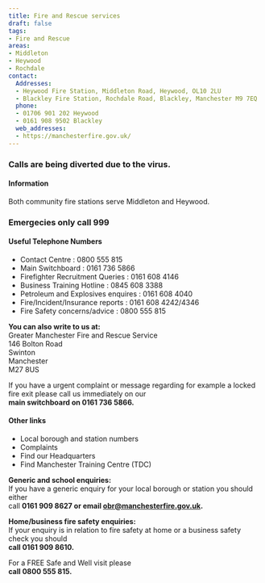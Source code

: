 ```yaml
---
title: Fire and Rescue services
draft: false
tags:
- Fire and Rescue
areas:
- Middleton
- Heywood
- Rochdale
contact:
  Addresses:
  - Heywood Fire Station, Middleton Road, Heywood, OL10 2LU
  - Blackley Fire Station, Rochdale Road, Blackley, Manchester M9 7EQ
  phone:
  - 01706 901 202 Heywood
  - 0161 908 9502 Blackley
  web_addresses:
  - https://manchesterfire.gov.uk/
---
```


### Calls are being diverted due to the virus.

#### Information  
Both community fire stations serve Middleton and Heywood.  

### Emergecies only call 999

#### Useful Telephone Numbers  
- Contact Centre	: 0800 555 815  
- Main Switchboard	: 0161 736 5866  
- Firefighter Recruitment Queries	: 0161 608 4146  
- Business Training Hotline	: 0845 608 3388  
- Petroleum and Explosives enquires	: 0161 608 4040  
- Fire/Incident/Insurance reports	: 0161 608 4242/4346  
- Fire Safety concerns/advice	: 0800 555 815

**You can also write to us at:**  
Greater Manchester Fire and Rescue Service  
146 Bolton Road  
Swinton  
Manchester  
M27 8US

If you have a urgent complaint or message regarding for example a locked fire exit please call us immediately on our  
**main switchboard on 0161 736 5866.**

#### Other links  
- Local borough and station numbers  
- Complaints  
- Find our Headquarters  
- Find Manchester Training Centre (TDC)

**Generic and school enquiries:**  
If you have a generic enquiry for your local borough or station you should either  
call **0161 909 8627 or email obr@manchesterfire.gov.uk.**

**Home/business fire safety enquiries:**  
If your enquiry is in relation to fire safety at home or a business safety check you should  
**call 0161 909 8610.**

For a FREE Safe and Well visit please  
**call 0800 555 815.**  
